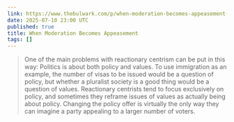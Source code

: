 ```yaml
---
link: https://www.thebulwark.com/p/when-moderation-becomes-appeasement-keir-starmer-united-kingdom-labour-reform-immigration-trans-issues
date: 2025-07-10 23:00 UTC
published: true
title: When Moderation Becomes Appeasement
tags: []
---
```


> One of the main problems with reactionary centrism can be put in this way: Politics is about both policy and values. To use immigration as an example, the number of visas to be issued would be a question of policy, but whether a pluralist society is a good thing would be a question of values. Reactionary centrists tend to focus exclusively on policy, and sometimes they reframe issues of values as actually being about policy. Changing the policy offer is virtually the only way they can imagine a party appealing to a larger number of voters.
